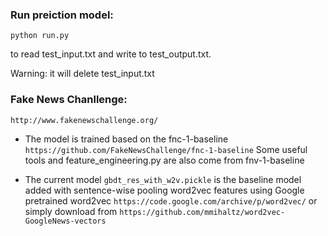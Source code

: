 ### Run preiction model: 
```
python run.py
```
to read test_input.txt and write to test_output.txt.

Warning: it will delete test_input.txt

### Fake News Chanllenge: 
```
http://www.fakenewschallenge.org/
```

- The model is trained based on the fnc-1-baseline
`https://github.com/FakeNewsChallenge/fnc-1-baseline`
Some useful tools and feature_engineering.py are also come from fnv-1-baseline

- The current model 
`gbdt_res_with_w2v.pickle`
is the baseline model added with sentence-wise pooling word2vec features using Google pretrained word2vec
`https://code.google.com/archive/p/word2vec/`
or simply download from
`https://github.com/mmihaltz/word2vec-GoogleNews-vectors`
